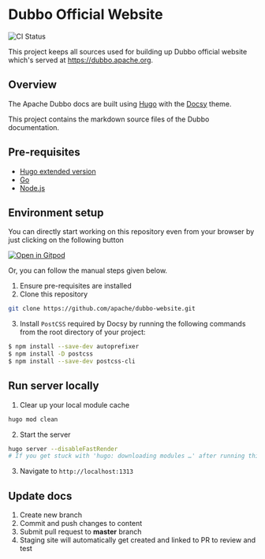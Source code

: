 # Dubbo Official Website
 
![CI Status](https://github.com/apache/dubbo-website/workflows/Website%20Deploy/badge.svg)

This project keeps all sources used for building up Dubbo official website which's served at https://dubbo.apache.org.

## Overview

The Apache Dubbo docs are built using [Hugo](https://gohugo.io/) with the [Docsy](https://docsy.dev) theme.

This project contains the markdown source files of the Dubbo documentation.

## Pre-requisites

- [Hugo extended version](https://gohugo.io/getting-started/installing)
- [Go](https://go.dev/learn/)
- [Node.js](https://nodejs.org/en/)

## Environment setup

You can directly start working on this repository even from your browser by just clicking on the following button

[![Open in Gitpod](https://gitpod.io/button/open-in-gitpod.svg)](https://gitpod.io/#https://github.com/apache/dubbo-website)

Or, you can follow the manual steps given below.

1. Ensure pre-requisites are installed
2. Clone this repository
```sh
git clone https://github.com/apache/dubbo-website.git
```
3. Install `PostCSS` required by Docsy by running the following commands from the root directory of your project:

```sh
$ npm install --save-dev autoprefixer
$ npm install -D postcss
$ npm install --save-dev postcss-cli
```

## Run server locally
1. Clear up your local module cache
```sh
hugo mod clean
```

2. Start the server
```sh
hugo server --disableFastRender
# If you get stuck with 'hugo: downloading modules …' after running this command, please try to set GOPROXY by running `export GOPROXY="https://goproxy.cn|https://proxy.golang.com.cn"` and try again.
```

3. Navigate to `http://localhost:1313`

## Update docs
1. Create new branch
1. Commit and push changes to content
1. Submit pull request to **master** branch
1. Staging site will automatically get created and linked to PR to review and test
